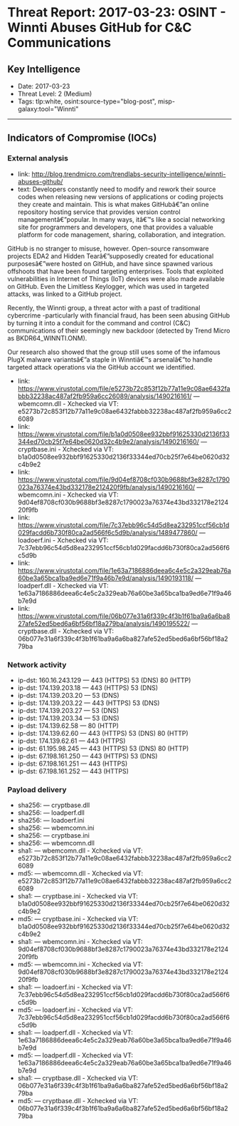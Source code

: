 # Threat Report: 2017-03-23: OSINT -  Winnti Abuses GitHub for C&C Communications


## Key Intelligence
* Date: 2017-03-23
* Threat Level: 2 (Medium)
* Tags: tlp:white, osint:source-type="blog-post", misp-galaxy:tool="Winnti"

---

## Indicators of Compromise (IOCs)
### External analysis
* link: http://blog.trendmicro.com/trendlabs-security-intelligence/winnti-abuses-github/
* text: Developers constantly need to modify and rework their source codes when releasing new versions of applications or coding projects they create and maintain. This is what makes GitHubâ€”an online repository hosting service that provides version control managementâ€”popular. In many ways, itâ€™s like a social networking site for programmers and developers, one that provides a valuable platform for code management, sharing, collaboration, and integration.

GitHub is no stranger to misuse, however. Open-source ransomware projects EDA2 and Hidden Tearâ€”supposedly created for educational purposesâ€”were hosted on GitHub, and have since spawned various offshoots that have been found targeting enterprises. Tools that exploited vulnerabilities in Internet of Things (IoT) devices were also made available on GitHub. Even the Limitless Keylogger, which was used in targeted attacks, was linked to a GitHub project.

Recently, the Winnti group, a threat actor with a past of traditional cybercrime -particularly with financial fraud, has been seen abusing GitHub by turning it into a conduit for the command and control (C&C) communications of their seemingly new backdoor (detected by Trend Micro as BKDR64_WINNTI.ONM).

Our research also showed that the group still uses some of the infamous PlugX malware variantsâ€”a staple in Winntiâ€™s arsenalâ€”to handle targeted attack operations via the GitHub account we identified.
* link: https://www.virustotal.com/file/e5273b72c853f12b77a11e9c08ae6432fabbb32238ac487af2fb959a6cc26089/analysis/1490216161/ — wbemcomn.dll - Xchecked via VT: e5273b72c853f12b77a11e9c08ae6432fabbb32238ac487af2fb959a6cc26089
* link: https://www.virustotal.com/file/b1a0d0508ee932bbf91625330d2136f33344ed70cb25f7e64be0620d32c4b9e2/analysis/1490216160/ — cryptbase.ini - Xchecked via VT: b1a0d0508ee932bbf91625330d2136f33344ed70cb25f7e64be0620d32c4b9e2
* link: https://www.virustotal.com/file/9d04ef8708cf030b9688bf3e8287c1790023a76374e43bd332178e212420f9fb/analysis/1490216160/ — wbemcomn.ini - Xchecked via VT: 9d04ef8708cf030b9688bf3e8287c1790023a76374e43bd332178e212420f9fb
* link: https://www.virustotal.com/file/7c37ebb96c54d5d8ea232951ccf56cb1d029facdd6b730f80ca2ad566f6c5d9b/analysis/1489477860/ — loadoerf.ini - Xchecked via VT: 7c37ebb96c54d5d8ea232951ccf56cb1d029facdd6b730f80ca2ad566f6c5d9b
* link: https://www.virustotal.com/file/1e63a7186886deea6c4e5c2a329eab76a60be3a65bca1ba9ed6e71f9a46b7e9d/analysis/1490193118/ — loadperf.dll - Xchecked via VT: 1e63a7186886deea6c4e5c2a329eab76a60be3a65bca1ba9ed6e71f9a46b7e9d
* link: https://www.virustotal.com/file/06b077e31a6f339c4f3b1f61ba9a6a6ba827afe52ed5bed6a6bf56bf18a279ba/analysis/1490195522/ — cryptbase.dll - Xchecked via VT: 06b077e31a6f339c4f3b1f61ba9a6a6ba827afe52ed5bed6a6bf56bf18a279ba

### Network activity
* ip-dst: 160.16.243.129 — 443 (HTTPS) 53 (DNS) 80 (HTTP)
* ip-dst: 174.139.203.18 — 443 (HTTPS) 53 (DNS)
* ip-dst: 174.139.203.20 — 53 (DNS)
* ip-dst: 174.139.203.22 — 443 (HTTPS) 53 (DNS)
* ip-dst: 174.139.203.27 — 53 (DNS)
* ip-dst: 174.139.203.34 — 53 (DNS)
* ip-dst: 174.139.62.58 — 80 (HTTP)
* ip-dst: 174.139.62.60 — 443 (HTTPS) 53 (DNS) 80 (HTTP)
* ip-dst: 174.139.62.61 — 443 (HTTPS)
* ip-dst: 61.195.98.245 — 443 (HTTPS) 53 (DNS) 80 (HTTP)
* ip-dst: 67.198.161.250 — 443 (HTTPS) 53 (DNS)
* ip-dst: 67.198.161.251 — 443 (HTTPS)
* ip-dst: 67.198.161.252 — 443 (HTTPS)

### Payload delivery
* sha256: <sha256> — cryptbase.dll
* sha256: <sha256> — loadperf.dll
* sha256: <sha256> — loadoerf.ini
* sha256: <sha256> — wbemcomn.ini
* sha256: <sha256> — cryptbase.ini
* sha256: <sha256> — wbemcomn.dll
* sha1: <sha1> — wbemcomn.dll - Xchecked via VT: e5273b72c853f12b77a11e9c08ae6432fabbb32238ac487af2fb959a6cc26089
* md5: <md5> — wbemcomn.dll - Xchecked via VT: e5273b72c853f12b77a11e9c08ae6432fabbb32238ac487af2fb959a6cc26089
* sha1: <sha1> — cryptbase.ini - Xchecked via VT: b1a0d0508ee932bbf91625330d2136f33344ed70cb25f7e64be0620d32c4b9e2
* md5: <md5> — cryptbase.ini - Xchecked via VT: b1a0d0508ee932bbf91625330d2136f33344ed70cb25f7e64be0620d32c4b9e2
* sha1: <sha1> — wbemcomn.ini - Xchecked via VT: 9d04ef8708cf030b9688bf3e8287c1790023a76374e43bd332178e212420f9fb
* md5: <md5> — wbemcomn.ini - Xchecked via VT: 9d04ef8708cf030b9688bf3e8287c1790023a76374e43bd332178e212420f9fb
* sha1: <sha1> — loadoerf.ini - Xchecked via VT: 7c37ebb96c54d5d8ea232951ccf56cb1d029facdd6b730f80ca2ad566f6c5d9b
* md5: <md5> — loadoerf.ini - Xchecked via VT: 7c37ebb96c54d5d8ea232951ccf56cb1d029facdd6b730f80ca2ad566f6c5d9b
* sha1: <sha1> — loadperf.dll - Xchecked via VT: 1e63a7186886deea6c4e5c2a329eab76a60be3a65bca1ba9ed6e71f9a46b7e9d
* md5: <md5> — loadperf.dll - Xchecked via VT: 1e63a7186886deea6c4e5c2a329eab76a60be3a65bca1ba9ed6e71f9a46b7e9d
* sha1: <sha1> — cryptbase.dll - Xchecked via VT: 06b077e31a6f339c4f3b1f61ba9a6a6ba827afe52ed5bed6a6bf56bf18a279ba
* md5: <md5> — cryptbase.dll - Xchecked via VT: 06b077e31a6f339c4f3b1f61ba9a6a6ba827afe52ed5bed6a6bf56bf18a279ba
